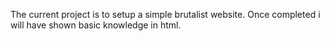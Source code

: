 The current project is to setup a simple brutalist website. Once completed i will have shown basic knowledge in html.